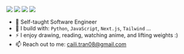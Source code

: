 [<img src="https://img.shields.io/badge/github-%2312100E.svg?&style=for-the-badge&logo=github&logoColor=white&color=black" />](https://github.com/CailiTran)
[<img src="https://img.shields.io/badge/gitlab-%2312100E.svg?&style=for-the-badge&logo=gitlab&logoColor=white&color=9b51e0" />](https://github.com/CailiTran)
[<img src="https://img.shields.io/badge/instagram-%2312100E.svg?&style=for-the-badge&logo=instagram&color=405DE6" />](https://www.instagram.com/caili.tn/) 
[<img src="https://img.shields.io/badge/linkedin-%230077B5.svg?&style=for-the-badge&logo=linkedin&logoColor=white" />](https://www.linkedin.com/in/cai-li-tran-2020b922b/)

- 🏢 Self-taught Software Engineer
- 🧰 I build with: `Python`, `JavaScript`, `Next.js`, `Tailwind` ...
- ⚡ I enjoy drawing, reading, watching anime, and lifting weights :)
- 📫 Reach out to me: caili.tran08@gmail.com
